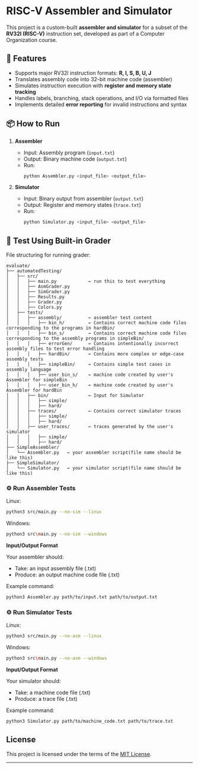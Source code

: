 # RISC-V Assembler and Simulator

This project is a custom-built **assembler and simulator** for a subset of the **RV32I (RISC-V)** instruction set, developed as part of a Computer Organization course.

## 🚀 Features

- Supports major RV32I instruction formats: **R, I, S, B, U, J**
- Translates assembly code into 32-bit machine code (assembler)
- Simulates instruction execution with **register and memory state tracking**
- Handles labels, branching, stack operations, and I/O via formatted files
- Implements detailed **error reporting** for invalid instructions and syntax

## 📦 How to Run

1. **Assembler**
   - Input: Assembly program (`input.txt`)
   - Output: Binary machine code (`output.txt`)
   - Run:  
     ```bash
     python Assembler.py <input_file> <output_file>
     ```

2. **Simulator**
   - Input: Binary output from assembler (`output.txt`)
   - Output: Register and memory states (`trace.txt`)
   - Run:  
     ```bash
     python Simulator.py <input_file> <output_file>
     ```

## 🧪 Test Using Built-in Grader

File structuring for running grader:

```
evaluate/
├── automatedTesting/
│   ├── src/
│   │   ├── main.py            ← run this to test everything
│   │   ├── AsmGrader.py
│   │   ├── SimGrader.py
│   │   ├── Results.py
│   │   ├── Grader.py
│   │   ├── Colors.py
│   ├── tests/
│   │   ├── assembly/          ← assembler test content
│   │   │   ├── bin_h/         ← Contains correct machine code files corresponding to the programs in hardBin/
│   │   │   ├── bin_s/         ← Contains correct machine code files corresponding to the assembly programs in simpleBin/
│   │   │   ├── errorGen/      ← Contains intentionally incorrect assembly files to test error handling
│   │   │   ├── hardBin/       ← Contains more complex or edge-case assembly tests
│   │   │   ├── simpleBin/     ← Contains simple test cases in assembly language
│   │   │   ├── user_bin_s/    ← machine code created by user's Assembler for simpleBin
│   │   │   ├── user_bin_h/    ← machine code created by user's Assembler for hardBin
│   │   ├── bin/               ← Input for Simulator
│   │   │   ├── simple/        
│   │   │   ├── hard/          
│   │   ├── traces/            ← Contains correct simulator traces
│   │   │   ├── simple/        
│   │   │   ├── hard/          
│   │   ├── user_traces/       ← traces generated by the user's simulator
│   │   │   ├── simple/        
│   │   │   ├── hard/          
├── SimpleAssembler/
│   └── Assembler.py   ← your assembler script(file name should be like this)
├── SimpleSimulator/
│   └── Simulator.py   ← your simulator script(file name should be like this)
```

### ⚙️ Run Assembler Tests

Linux:
```bash
python3 src/main.py --no-sim --linux
```
Windows:
```bash
python3 src\main.py --no-sim --windows
```

**Input/Output Format**

Your assembler should:
- Take: an input assembly file (.txt)
- Produce: an output machine code file (.txt)

Example command:
```bash
python3 Assembler.py path/to/input.txt path/to/output.txt
```

### ⚙️ Run Simulator Tests

Linux:
```bash
python3 src/main.py --no-asm --linux
```
Windows:
```bash
python3 src\main.py --no-asm --windows
```

**Input/Output Format**

Your simulator should:
- Take: a machine code file (.txt)
- Produce: a trace file (.txt)

Example command:
```bash
python3 Simulator.py path/to/machine_code.txt path/to/trace.txt
```

## License

This project is licensed under the terms of the [MIT License](LICENSE).

---
